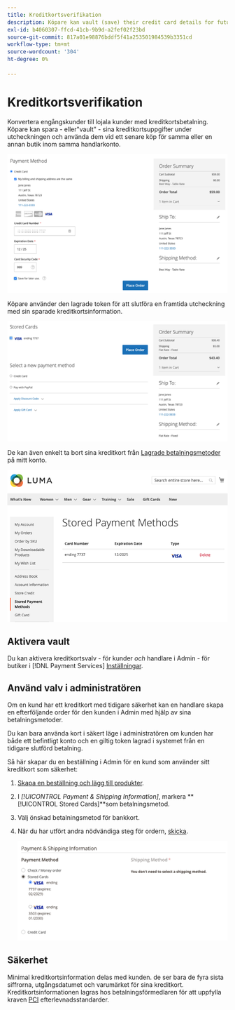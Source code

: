 ```yaml
---
title: Kreditkortsverifikation
description: Köpare kan vault (save) their credit card details for future purchasing.
exl-id: b4060307-ffcd-41cb-9b9d-a2fef02f23bd
source-git-commit: 817a01e98876bddf5f41a253501984539b3351cd
workflow-type: tm+mt
source-wordcount: '304'
ht-degree: 0%

---
```


# Kreditkortsverifikation

Konvertera engångskunder till lojala kunder med kreditkortsbetalning. Köpare kan spara - eller&quot;vault&quot; - sina kreditkortsuppgifter under utcheckningen och använda dem vid ett senare köp för samma eller en annan butik inom samma handlarkonto.

![Vadera deras kreditkort för senare bruk](assets/save-card-for-later.png)

Köpare använder den lagrade token för att slutföra en framtida utcheckning med sin sparade kreditkortsinformation.

![Använd lagrade autentiseringsuppgifter för framtida inköp](assets/use-stored-card.png)

De kan även enkelt ta bort sina kreditkort från [Lagrade betalningsmetoder](https://docs.magento.com/user-guide/customers/account-dashboard-stored-payment-methods.html) på mitt konto.

![Lagrade betalningsmetoder i mitt konto](assets/stored-payment-methods.png)

## Aktivera vault

Du kan aktivera kreditkortsvalv - för kunder _och_ handlare i Admin - för butiker i [!DNL Payment Services] [Inställningar](settings.md#card-vaulting).

## Använd valv i administratören

Om en kund har ett kreditkort med tidigare säkerhet kan en handlare skapa en efterföljande order för den kunden i Admin med hjälp av sina betalningsmetoder.

Du kan bara använda kort i säkert läge i administratören om kunden har både ett befintligt konto och en giltig token lagrad i systemet från en tidigare slutförd betalning.

Så här skapar du en beställning i Admin för en kund som använder sitt kreditkort som säkerhet:

1. [Skapa en beställning och lägg till produkter](https://experienceleague.adobe.com/docs/commerce-admin/stores-sales/point-of-purchase/assist/customer-account-create-order.html).
1. I _[!UICONTROL Payment & Shipping Information]_, markera **[!UICONTROL Stored Cards]**som betalningsmetod.
1. Välj önskad betalningsmetod för bankkort.
1. När du har utfört andra nödvändiga steg för ordern, [skicka](https://experienceleague.adobe.com/docs/commerce-admin/stores-sales/point-of-purchase/assist/customer-account-create-order.html?lang=en#step-3%3A-submit-the-order).

   ![Använd bankkreditkort i Admin för kund](assets/admin-vaultedcard.png)

## Säkerhet

Minimal kreditkortsinformation delas med kunden. de ser bara de fyra sista siffrorna, utgångsdatumet och varumärket för sina kreditkort. Kreditkortsinformationen lagras hos betalningsförmedlaren för att uppfylla kraven [PCI](security.md#PCI-compliance) efterlevnadsstandarder.
